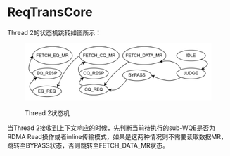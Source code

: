 # ReqTransCore

Thread 2的状态机跳转如图所示：

<figure><img src="../.gitbook/assets/image (1).png" alt=""><figcaption><p>Thread 2状态机</p></figcaption></figure>

当Thread 2接收到上下文响应的时候，先判断当前待执行的sub-WQE是否为RDMA Read操作或者inline传输模式，如果是这两种情况则不需要读取数据MR，跳转至BYPASS状态，否则跳转至FETCH\_DATA\_MR状态。
